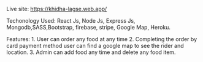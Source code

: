 Live site: https://khidha-lagse.web.app/

Techonology Used: React Js, Node Js, Express Js, Mongodb,SASS,Bootstrap, firebase, stripe, Google Map, Heroku.

Features: 
      1. User can order any food at any time
      2. Completing the order by card payment method user can find a google map to see the rider and location.
      3. Admin can add food any time and delete any food item.